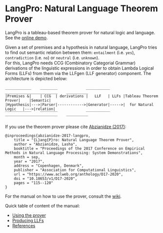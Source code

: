 # LangPro: Natural Language Theorem Prover
LangPro is a tableau-based theorem prover for natural logic and language.
See the [online demo](http://h2770688.stratoserver.net/).
<!-- (http://naturallogic.pro/langpro). -->

Given a set of premises and a hypothesis in natural language, LangPro tries to find out semantic relation between them: `entailment` (i.e. `yes`), `contradiction` (i.e. `no`) or `neutral` (i.e. `unknown`).  
For this, LangPro needs CCG (Combinatory Categorial Grammar) derivations of the linguistic expressions in order to obtain Lambda Logical Forms (LLFs) from them via the LLFgen (LLF generator) component. The architecture is depicted below: 
```
____________    ________             ___________      ________________________    __________ 
|Premises &|    | CCG  | derivations |   LLF   | LLFs |Tableau Theorem Prover|    |Semantic|
|Hypothesis|--->|Parser|------------>|Generator|----->|  for Natural Logic   |--->|relation|
‾‾‾‾‾‾‾‾‾‾‾‾    ‾‾‾‾‾‾‾‾             ‾‾‾‾‾‾‾‾‾‾‾      ‾‾‾‾‾‾‾‾‾‾‾‾‾‾‾‾‾‾‾‾‾‾‾‾    ‾‾‾‾‾‾‾‾‾‾ 
```
If you use the theorem prover please cite [Abzianidze (2017)](https://www.aclweb.org/anthology/D17-2020):
```
@inproceedings{abzianidze-2017-langpro,
    title = "{L}ang{P}ro: Natural Language Theorem Prover",
    author = "Abzianidze, Lasha",
    booktitle = "Proceedings of the 2017 Conference on Empirical Methods in Natural Language Processing: System Demonstrations",
    month = sep,
    year = "2017",
    address = "Copenhagen, Denmark",
    publisher = "Association for Computational Linguistics",
    url = "https://www.aclweb.org/anthology/D17-2020",
    doi = "10.18653/v1/D17-2020",
    pages = "115--120"
}
```

For the manual on how to use the prover, consult the [wiki](https://github.com/kovvalsky/LangPro/wiki). 

Quick table of content of the manual:

* [Using the prover](https://github.com/kovvalsky/LangPro/wiki/Using-the-prover)
* [Producing LLFs](https://github.com/kovvalsky/LangPro/wiki/Producing-LLFs)
* [References](https://github.com/kovvalsky/LangPro/wiki/References)
